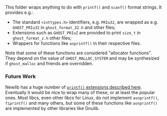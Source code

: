 This folder wraps anything to do with `printf()` and `scanf()` format strings. It provides e.g.:

- The standard `<inttypes.h>` identifiers, e.g. `PRIu32`, are wrapped as e.g. `GHOST_PRIu32` in `ghost_format_32.h` and other files;
- Extensions such as `GHOST_PRIuZ` are provided to print `size_t` in `ghost_format_z.h` other files;
- Wrappers for functions like `asprintf()` in their respective files.

Note that some of these functions are considered "allocator functions". They depend on the value of `GHOST_MALLOC_SYSTEM` and may be synthesized if `ghost_malloc` and friends are overridden.

### Future Work

Newlib has a huge number of [`printf()` extensions described here](https://www.intel.com/content/www/us/en/docs/programmable/683282/current/definition-of-asnprintf.html). Eventually it would be nice to wrap many of these, or at least the popular ones. Most libcs, even other libcs for Linux, do not implement `asnprintf()`, `fiprintf()` and many others, but some of these functions like `asnprintf()` are implemented by other libraries like Gnulib.

